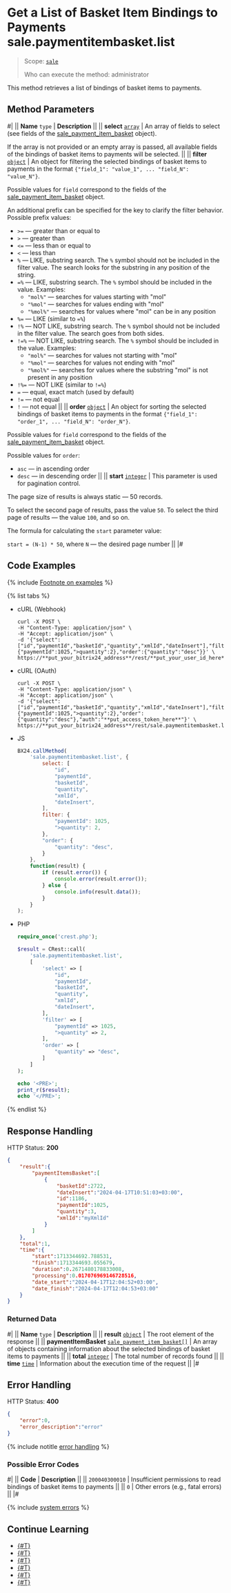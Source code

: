 # Get a List of Basket Item Bindings to Payments sale.paymentitembasket.list

> Scope: [`sale`](../../scopes/permissions.md)
>
> Who can execute the method: administrator

This method retrieves a list of bindings of basket items to payments.

## Method Parameters

#|
|| **Name**
`type` | **Description** ||
|| **select**
[`array`](../../data-types.md) | An array of fields to select (see fields of the [sale_payment_item_basket](../data-types.md) object).

If the array is not provided or an empty array is passed, all available fields of the bindings of basket items to payments will be selected.
||
|| **filter**
[`object`](../../data-types.md) | An object for filtering the selected bindings of basket items to payments in the format `{"field_1": "value_1", ... "field_N": "value_N"}`.

Possible values for `field` correspond to the fields of the [sale_payment_item_basket](../data-types.md) object.

An additional prefix can be specified for the key to clarify the filter behavior. Possible prefix values:
- `>=` — greater than or equal to
- `>` — greater than
- `<=` — less than or equal to
- `<` — less than
- `%` — LIKE, substring search. The `%` symbol should not be included in the filter value. The search looks for the substring in any position of the string.
- `=%` — LIKE, substring search. The `%` symbol should be included in the value. Examples:
    - `"mol%"` — searches for values starting with "mol"
    - `"%mol"` — searches for values ending with "mol"
    - `"%mol%"` — searches for values where "mol" can be in any position
- `%=` — LIKE (similar to `=%`)
- `!%` — NOT LIKE, substring search. The `%` symbol should not be included in the filter value. The search goes from both sides.
- `!=%` — NOT LIKE, substring search. The `%` symbol should be included in the value. Examples:
    - `"mol%"` — searches for values not starting with "mol"
    - `"%mol"` — searches for values not ending with "mol"
    - `"%mol%"` — searches for values where the substring "mol" is not present in any position
- `!%=` — NOT LIKE (similar to `!=%`)
- `=` — equal, exact match (used by default)
- `!=` — not equal
- `!` — not equal
||
|| **order**
[`object`](../../data-types.md) | An object for sorting the selected bindings of basket items to payments in the format `{"field_1": "order_1", ... "field_N": "order_N"}`.

Possible values for `field` correspond to the fields of the [sale_payment_item_basket](../data-types.md) object.

Possible values for `order`:
- `asc` — in ascending order
- `desc` — in descending order
||
|| **start**
[`integer`](../../data-types.md) | This parameter is used for pagination control.

The page size of results is always static — 50 records.

To select the second page of results, pass the value `50`. To select the third page of results — the value `100`, and so on.

The formula for calculating the `start` parameter value:

`start = (N-1) * 50`, where `N` — the desired page number
||
|#

## Code Examples

{% include [Footnote on examples](../../../_includes/examples.md) %}

{% list tabs %}

- cURL (Webhook)

    ```http
    curl -X POST \
    -H "Content-Type: application/json" \
    -H "Accept: application/json" \
    -d '{"select":["id","paymentId","basketId","quantity","xmlId","dateInsert"],"filter":{"paymentId":1025,">quantity":2},"order":{"quantity":"desc"}}' \
    https://**put_your_bitrix24_address**/rest/**put_your_user_id_here**/**put_your_webhook_here**/sale.paymentitembasket.list
    ```

- cURL (OAuth)

    ```http
    curl -X POST \
    -H "Content-Type: application/json" \
    -H "Accept: application/json" \
    -d '{"select":["id","paymentId","basketId","quantity","xmlId","dateInsert"],"filter":{"paymentId":1025,">quantity":2},"order":{"quantity":"desc"},"auth":"**put_access_token_here**"}' \
    https://**put_your_bitrix24_address**/rest/sale.paymentitembasket.list
    ```

- JS

    ```js
    BX24.callMethod(
        'sale.paymentitembasket.list', {
            select: [
                "id",
                "paymentId",
                "basketId",
                "quantity",
                "xmlId",
                "dateInsert",
            ],
            filter: {
                "paymentId": 1025,
                ">quantity": 2,
            },
            "order": {
                "quantity": "desc",
            }
        },
        function(result) {
            if (result.error()) {
                console.error(result.error());
            } else {
                console.info(result.data());
            }
        }
    );
    ```

- PHP

    ```php
    require_once('crest.php');

    $result = CRest::call(
        'sale.paymentitembasket.list',
        [
            'select' => [
                "id",
                "paymentId",
                "basketId",
                "quantity",
                "xmlId",
                "dateInsert",
            ],
            'filter' => [
                "paymentId" => 1025,
                ">quantity" => 2,
            ],
            'order' => [
                "quantity" => "desc",
            ]
        ]
    );

    echo '<PRE>';
    print_r($result);
    echo '</PRE>';
    ```

{% endlist %}

## Response Handling

HTTP Status: **200**

```json
{
    "result":{
        "paymentItemsBasket":[
            {
                "basketId":2722,
                "dateInsert":"2024-04-17T10:51:03+03:00",
                "id":1186,
                "paymentId":1025,
                "quantity":3,
                "xmlId":"myXmlId"
            }
        ]
    },
    "total":1,
    "time":{
        "start":1713344692.788531,
        "finish":1713344693.055679,
        "duration":0.2671480178833008,
        "processing":0.017076969146728516,
        "date_start":"2024-04-17T12:04:52+03:00",
        "date_finish":"2024-04-17T12:04:53+03:00"
    }
}
```

### Returned Data

#|
|| **Name**
`type` | **Description** ||
|| **result**
[`object`](../../data-types.md) | The root element of the response ||
|| **paymentItemBasket**
[`sale_payment_item_basket[]`](../data-types.md) | An array of objects containing information about the selected bindings of basket items to payments ||
|| **total**
[`integer`](../../data-types.md) | The total number of records found ||
|| **time**
[`time`](../../data-types.md) | Information about the execution time of the request ||
|#

## Error Handling

HTTP Status: **400**

```json
{
    "error":0,
    "error_description":"error"
}
```

{% include notitle [error handling](../../../_includes/error-info.md) %}

### Possible Error Codes

#|
|| **Code** | **Description** ||
|| `200040300010` | Insufficient permissions to read bindings of basket items to payments ||
|| `0` | Other errors (e.g., fatal errors) ||
|#

{% include [system errors](../../../_includes/system-errors.md) %}

## Continue Learning

- [{#T}](./index.md)
- [{#T}](./sale-payment-item-basket-add.md)
- [{#T}](./sale-payment-item-basket-update.md)
- [{#T}](./sale-payment-item-basket-get.md)
- [{#T}](./sale-payment-item-basket-delete.md)
- [{#T}](./sale-payment-item-basket-get-fields.md)